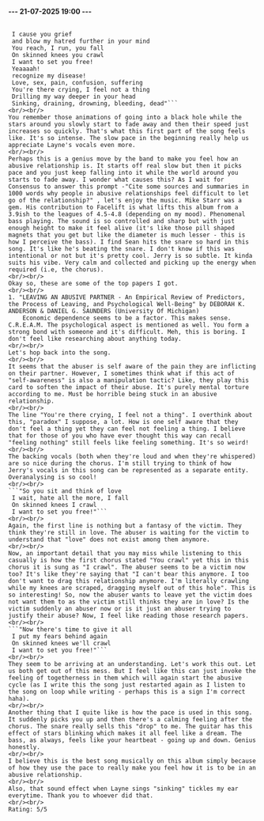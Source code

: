 <b>--- 21-07-2025 19:00 ---</b>
<br/><br/>
```"There's no time to give at all
 I cause you grief 
 and blow my hatred further in your mind
 You reach, I run, you fall
 On skinned knees you crawl
 I want to set you free!
 Yeaaaah!
 recognize my disease!
 Love, sex, pain, confusion, suffering
 You're there crying, I feel not a thing
 Drilling my way deeper in your head
 Sinking, draining, drowning, bleeding, dead"```
<br/><br/>
You remember those animations of going into a black hole while the stars around you slowly start to fade away and then their speed just increases so quickly. That's what this first part of the song feels like. It's so intense. The slow pace in the beginning really help us appreciate Layne's vocals even more.
<br/><br/>
Perhaps this is a genius move by the band to make you feel how an abusive relationship is. It starts off real slow but then it picks pace and you just keep falling into it while the world around you starts to fade away. I wonder what causes this? As I wait for Consensus to answer this prompt -"Cite some sources and summaries in 1000 words why people in abusive relationships feel difficult to let go of the relationship?" , let's enjoy the music. Mike Starr was a gem. His contribution to Facelift is what lifts this album from a 3.9ish to the leagues of 4.5-4.8 (depending on my mood). Phenomenal bass playing. The sound is so controlled and sharp but with just enough height to make it feel alive (it's like those pill shaped magnets that you get but like the diameter is much lesser - this is how I perceive the bass). I find Sean hits the snare so hard in this song. It's like he's beating the snare. I don't know if this was intentional or not but it's pretty cool. Jerry is so subtle. It kinda suits his vibe. Very calm and collected and picking up the energy when required (i.e, the chorus).
<br/><br/>
Okay so, these are some of the top papers I got.
<br/><br/>
1. "LEAVING AN ABUSIVE PARTNER - An Empirical Review of Predictors, the Process of Leaving, and Psychological Well-Being" by DEBORAH K. ANDERSON & DANIEL G. SAUNDERS (University Of Michigan)
    Economic dependence seems to be a factor. This makes sense. C.R.E.A.M. The psychological aspect is mentioned as well. You form a strong bond with someone and it's difficult. Meh, this is boring. I don't feel like researching about anything today.
<br/><br/>
Let's hop back into the song.
<br/><br/>
It seems that the abuser is self aware of the pain they are inflicting on their partner. However, I sometimes think what if this act of "self-awareness" is also a manipulation tactic? Like, they play this card to soften the impact of their abuse. It's purely mental torture according to me. Must be horrible being stuck in an abusive relationship.
<br/><br/>
The line "You're there crying, I feel not a thing". I overthink about this, "paradox" I suppose, a lot. How is one self aware that they don't feel a thing yet they can feel not feeling a thing. I believe that for those of you who have ever thought this way can recall "feeling nothing" still feels like feeling something. It's so weird!
<br/><br/>
The backing vocals (both when they're loud and when they're whispered) are so nice during the chorus. I'm still trying to think of how Jerry's vocals in this song can be represented as a separate entity. Overanalysing is so cool!
<br/><br/>
```"So you sit and think of love
 I wait, hate all the more, I fall
 On skinned knees I crawl
 I want to set you free!"```
<br/><br/>
Again, the first line is nothing but a fantasy of the victim. They think they're still in love. The abuser is waiting for the victim to understand that "love" does not exist among them anymore.
<br/><br/>
Now, an important detail that you may miss while listening to this casually is how the first chorus stated "You crawl" yet this in this chorus it is sung as "I crawl". The abuser seems to be a victim now too? It's like they're saying that "I can't bear this anymore. I too don't want to drag this relationship anymore. I'm literally crawling while my knees are scraped, dragging myself out of this hole". This is so interesting! So, now the abuser wants to leave yet the victim does not want them to as the victim still thinks they are in love? Is the victim suddenly an abuser now or is it just an abuser trying to justify their abuse? Now, I feel like reading those research papers. 
<br/><br/>
```"Now there's time to give it all
 I put my fears behind again
 On skinned knees we'll crawl
 I want to set you free!"```
<br/><br/>
They seem to be arriving at an understanding. Let's work this out. Let us both get out of this mess. But I feel like this can just invoke the feeling of togetherness in them which will again start the abusive cycle (as I write this the song just restarted again as I listen to the song on loop while writing - perhaps this is a sign I'm correct haha).
<br/><br/>
Another thing that I quite like is how the pace is used in this song. It suddenly picks you up and then there's a calming feeling after the chorus. The snare really sells this "drop" to me. The guitar has this effect of stars blinking which makes it all feel like a dream. The bass, as always, feels like your heartbeat - going up and down. Genius honestly.
<br/><br/>
I believe this is the best song musically on this album simply because of how they use the pace to really make you feel how it is to be in an abusive relationship.
<br/><br/>
Also, that sound effect when Layne sings "sinking" tickles my ear everytime. Thank you to whoever did that.
<br/><br/>
Rating: 5/5
